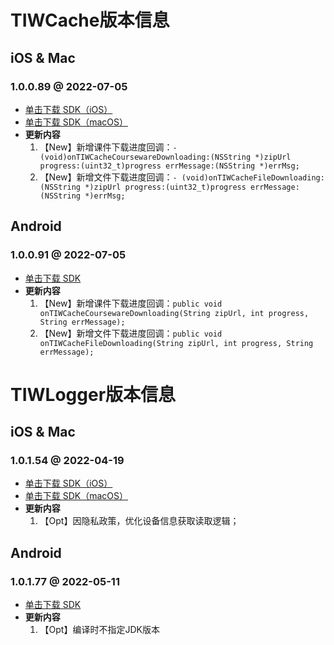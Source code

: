 # TIWCache版本信息

## iOS & Mac

### 1.0.0.89 @ 2022-07-05
* [单击下载 SDK（iOS）](https://res.qcloudclass.com/iOS/TIWCache/sdk/ios/1.0.0.89/TIWCache_1.0.0.89.zip)
* [单击下载 SDK（macOS）](https://res.qcloudclass.com/iOS/TIWCache/sdk/mac/1.0.0.89/TIWCache_Mac_1.0.0.89.zip)
* **更新内容**
	1. 【New】新增课件下载进度回调：`- (void)onTIWCacheCoursewareDownloading:(NSString *)zipUrl progress:(uint32_t)progress errMessage:(NSString *)errMsg;`
	2. 【New】新增文件下载进度回调：`- (void)onTIWCacheFileDownloading:(NSString *)zipUrl progress:(uint32_t)progress errMessage:(NSString *)errMsg;`


## Android

### 1.0.0.91 @ 2022-07-05
* [单击下载 SDK](https://res.qcloudclass.com/Android/TIWCache/sdk/android/TIWCache_1.0.0.91.zip)
* **更新内容**
	1. 【New】新增课件下载进度回调：`public void onTIWCacheCoursewareDownloading(String zipUrl, int progress, String errMessage);`
	2. 【New】新增文件下载进度回调：`public void onTIWCacheFileDownloading(String zipUrl, int progress, String errMessage);`


# TIWLogger版本信息

## iOS & Mac

### 1.0.1.54 @ 2022-04-19
* [单击下载 SDK（iOS）](https://res.qcloudclass.com/iOS/TIWLogger/sdk/ios/1.0.1.54/TIWLogger_1.0.1.54.zip)
* [单击下载 SDK（macOS）](https://res.qcloudclass.com/iOS/TIWLogger/sdk/mac/1.0.1.54/TIWLogger_Mac_1.0.1.54.zip)
* **更新内容**
	1. 【Opt】因隐私政策，优化设备信息获取读取逻辑；




## Android
### 1.0.1.77 @ 2022-05-11
* [单击下载 SDK](https://res.qcloudclass.com/Android/TIWLogger/sdk/android/TIWLogger_1.0.1.77.zip)
* **更新内容**
	1. 【Opt】编译时不指定JDK版本

